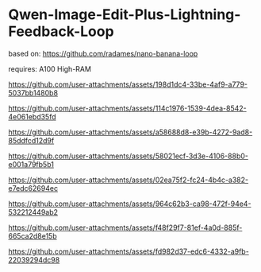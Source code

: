 # Qwen-Image-Edit-Plus-Lightning-Feedback-Loop

based on: https://github.com/radames/nano-banana-loop

requires: A100 High-RAM

https://github.com/user-attachments/assets/198d1dc4-33be-4af9-a779-5037bb1480b8

https://github.com/user-attachments/assets/114c1976-1539-4dea-8542-4e061ebd35fd

https://github.com/user-attachments/assets/a58688d8-e39b-4272-9ad8-85ddfcd12d9f

https://github.com/user-attachments/assets/58021ecf-3d3e-4106-88b0-e001a79fb5b1

https://github.com/user-attachments/assets/02ea75f2-fc24-4b4c-a382-e7edc62694ec

https://github.com/user-attachments/assets/964c62b3-ca98-472f-94e4-532212449ab2

https://github.com/user-attachments/assets/f48f29f7-81ef-4a0d-885f-665ca2d8e15b

https://github.com/user-attachments/assets/fd982d37-edc6-4332-a9fb-22039294dc98
